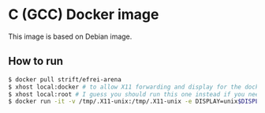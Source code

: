C (GCC) Docker image
====================

This image is based on Debian image.

How to run
----------

```bash
$ docker pull strift/efrei-arena
$ xhost local:docker # to allow X11 forwarding and display for the docker user, assuming you don't need to 'sudo' for docker
$ xhost local:root # I guess you should run this one instead if you need to 'sudo' for docker
$ docker run -it -v /tmp/.X11-unix:/tmp/.X11-unix -e DISPLAY=unix$DISPLAY --device /dev/snd strift/efrei-arena
```
